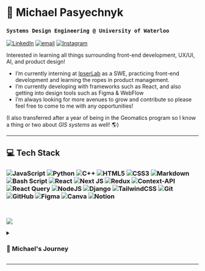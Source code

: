 
# 🧗 Michael Pasyechnyk
### `Systems Design Engineering @ University of Waterloo`
[![LinkedIn](https://img.shields.io/badge/LinkedIn-%230077B5.svg?logo=linkedin&logoColor=white)](https://linkedin.com/in/michaelpasyechnyk) [![email](https://img.shields.io/badge/Email-D14836?logo=gmail&logoColor=white)](mailto:mic77p@gmail.com) [![Instagram](https://img.shields.io/badge/Instagram-%23E4405F.svg?logo=Instagram&logoColor=white)](https://instagram.com/mic77_pas)

Interested in learning all things surrounding front-end development, UX/UI, AI, and product design!

- I’m currently interning at [IpserLab](https://www.ipserlab.com/) as a SWE, practicing front-end development and learning the ropes in product management.
- I’m currently developing with frameworks such as React, and also getting into design tools such as Figma & WebFlow
- I’m always looking for more avenues to grow and contribute so please feel free to come to me with any opportunities!
  
(I also transferred after a year of being in the Geomatics program so I know a thing or two about *GIS systems* as well! :earth_americas:)

---

## 💻 Tech Stack

### ![JavaScript](https://img.shields.io/badge/javascript-%23323330.svg?style=for-the-badge&logo=javascript&logoColor=%23F7DF1E) ![Python](https://img.shields.io/badge/python-3670A0?style=for-the-badge&logo=python&logoColor=ffdd54) ![C++](https://img.shields.io/badge/c++-%2300599C.svg?style=for-the-badge&logo=c%2B%2B&logoColor=white) ![HTML5](https://img.shields.io/badge/html5-%23E34F26.svg?style=for-the-badge&logo=html5&logoColor=white) ![CSS3](https://img.shields.io/badge/css3-%231572B6.svg?style=for-the-badge&logo=css3&logoColor=white) ![Markdown](https://img.shields.io/badge/markdown-%23000000.svg?style=for-the-badge&logo=markdown&logoColor=white) ![Bash Script](https://img.shields.io/badge/bash_script-%23121011.svg?style=for-the-badge&logo=gnu-bash&logoColor=white) ![React](https://img.shields.io/badge/react-%2320232a.svg?style=for-the-badge&logo=react&logoColor=%2361DAFB) ![Next JS](https://img.shields.io/badge/Next-black?style=for-the-badge&logo=next.js&logoColor=white) ![Redux](https://img.shields.io/badge/redux-%23593d88.svg?style=for-the-badge&logo=redux&logoColor=white) ![Context-API](https://img.shields.io/badge/Context--Api-000000?style=for-the-badge&logo=react) ![React Query](https://img.shields.io/badge/-React%20Query-FF4154?style=for-the-badge&logo=react%20query&logoColor=white) ![NodeJS](https://img.shields.io/badge/node.js-6DA55F?style=for-the-badge&logo=node.js&logoColor=white) ![Django](https://img.shields.io/badge/django-%23092E20.svg?style=for-the-badge&logo=django&logoColor=white) ![TailwindCSS](https://img.shields.io/badge/tailwindcss-%2338B2AC.svg?style=for-the-badge&logo=tailwind-css&logoColor=white) ![Git](https://img.shields.io/badge/git-%23F05033.svg?style=for-the-badge&logo=git&logoColor=white) ![GitHub](https://img.shields.io/badge/github-%23121011.svg?style=for-the-badge&logo=github&logoColor=white) ![Figma](https://img.shields.io/badge/figma-%23F24E1E.svg?style=for-the-badge&logo=figma&logoColor=white) ![Canva](https://img.shields.io/badge/Canva-%2300C4CC.svg?style=for-the-badge&logo=Canva&logoColor=white) ![Notion](https://img.shields.io/badge/Notion-%23000000.svg?style=for-the-badge&logo=notion&logoColor=white)
<br>

![](https://github-readme-stats.vercel.app/api/top-langs/?username=mic77pas&theme=dark&hide_border=false&include_all_commits=false&count_private=false&layout=compact)
<br>

<!-- ![](https://github-profile-trophy.vercel.app/?username=mic77pas&theme=radical&no-frame=false&no-bg=false&margin-w=4&title=Commits,Joined2020,Repositories,Experience) -->

<details>
  <summary><h3> 📌 Michael's Journey</h3></summary>
  <p>
    Hi! I’m Michael Pasyechnyk, an incoming Systems Design Engineering student at the University of Waterloo with a non-traditional path into tech. I originally began in Geomatics, an environmental science program at UWaterloo, where I explored data science, GIS, and digital mapping. Along the way, I found myself drawn to the creative and technical challenges of software development and product design, which led to my transition into engineering. Today, I’m focused on building my skills in full-stack development, UI/UX design, and AI—often through hands-on projects and internships. On campus, I stay involved in a range of leadership and tech-related roles that let me contribute to student life and entrepreneurship. Outside of academics, I love travelling, climbing, drawing, and working on other side projects to further develop my skills. My journey so far has been a mix of exploration, curiosity, and continuous learning—and I’m just getting started.
  </p>
</details>

---


<!--
<div align="center">

# 🧗 Michael Pasyechnyk
### `Systems Design Engineering @ University of Waterloo`

[![LinkedIn](https://img.shields.io/badge/LinkedIn-%230077B5.svg?logo=linkedin&logoColor=white)](https://linkedin.com/in/michaelpasyechnyk)
[![email](https://img.shields.io/badge/Email-D14836?logo=gmail&logoColor=white)](mailto:mic77p@gmail.com)
[![Instagram](https://img.shields.io/badge/Instagram-%23E4405F.svg?logo=Instagram&logoColor=white)](https://instagram.com/mic77_pas)

</div>

---

<div align="center">

Interested in learning all things surrounding front-end development, UX/UI, AI, and product design!

</div>

- 🔭 I’m currently working with [IpserLab](https://www.ipserlab.com/) as a SWE Intern, helping startups such as TectraLabs with front-end development and learning the ropes in Product Management.  
- 🌱 I’m currently learning to work with frameworks such as React, and also getting into design tools such as Figma & WebFlow  
- 🤝 I’m always looking for more avenues to grow and contribute so please feel free to come to me with any opportunities!  
  
*(I also transferred after a year of being in the Geomatics program so I know a thing or two about* ***GIS systems*** *as well! 🌍)*

---

<div align="center">

## 💻 Tech Stack

### Languages  
![JavaScript](https://img.shields.io/badge/javascript-%23323330.svg?style=for-the-badge&logo=javascript&logoColor=%23F7DF1E)
![Python](https://img.shields.io/badge/python-3670A0?style=for-the-badge&logo=python&logoColor=ffdd54)
![C++](https://img.shields.io/badge/c++-%2300599C.svg?style=for-the-badge&logo=c%2B%2B&logoColor=white)
![HTML5](https://img.shields.io/badge/html5-%23E34F26.svg?style=for-the-badge&logo=html5&logoColor=white)
![CSS3](https://img.shields.io/badge/css3-%231572B6.svg?style=for-the-badge&logo=css3&logoColor=white)
![Markdown](https://img.shields.io/badge/markdown-%23000000.svg?style=for-the-badge&logo=markdown&logoColor=white)
![Bash Script](https://img.shields.io/badge/bash_script-%23121011.svg?style=for-the-badge&logo=gnu-bash&logoColor=white)

### Frameworks & Libraries  
![React](https://img.shields.io/badge/react-%2320232a.svg?style=for-the-badge&logo=react&logoColor=%2361DAFB)
![Next JS](https://img.shields.io/badge/Next-black?style=for-the-badge&logo=next.js&logoColor=white)
![Redux](https://img.shields.io/badge/redux-%23593d88.svg?style=for-the-badge&logo=redux&logoColor=white)
![Context-API](https://img.shields.io/badge/Context--Api-000000?style=for-the-badge&logo=react)
![React Query](https://img.shields.io/badge/-React%20Query-FF4154?style=for-the-badge&logo=react%20query&logoColor=white)
![NodeJS](https://img.shields.io/badge/node.js-6DA55F?style=for-the-badge&logo=node.js&logoColor=white)
![Django](https://img.shields.io/badge/django-%23092E20.svg?style=for-the-badge&logo=django&logoColor=white)
![TailwindCSS](https://img.shields.io/badge/tailwindcss-%2338B2AC.svg?style=for-the-badge&logo=tailwind-css&logoColor=white)

### Tools  
![Git](https://img.shields.io/badge/git-%23F05033.svg?style=for-the-badge&logo=git&logoColor=white)
![GitHub](https://img.shields.io/badge/github-%23121011.svg?style=for-the-badge&logo=github&logoColor=white)

### Other  
![Figma](https://img.shields.io/badge/figma-%23F24E1E.svg?style=for-the-badge&logo=figma&logoColor=white)
![Canva](https://img.shields.io/badge/Canva-%2300C4CC.svg?style=for-the-badge&logo=Canva&logoColor=white)
![Notion](https://img.shields.io/badge/Notion-%23000000.svg?style=for-the-badge&logo=notion&logoColor=white)

<br>

![](https://github-readme-stats.vercel.app/api/top-langs/?username=mic77pas&theme=dark&hide_border=false&include_all_commits=false&count_private=false&layout=compact)

<details>
  <summary><h3> 📌 Michael's Journey</h3></summary>
  <p align="center">
    Hi! I’m Michael Pasyechnyk, an incoming Systems Design Engineering student at the University of Waterloo with a non-traditional path into tech. I originally began in Geomatics, an environmental science program at UWaterloo, where I explored data science, GIS, and digital mapping. Along the way, I found myself drawn to the creative and technical challenges of software development and product design, which led to my transition into engineering. Today, I’m focused on building my skills in full-stack development, UI/UX design, and AI—often through hands-on projects and internships. On campus, I stay involved in a range of leadership and tech-related roles that let me contribute to student life and entrepreneurship. Outside of academics, I love travelling, climbing, drawing, and working on other side projects to further develop my skills. My journey so far has been a mix of exploration, curiosity, and continuous learning—and I’m just getting started.
  </p>
</details>

</div>

---
-->

<!--
### Languages and Tools  

<img align="left" alt="Java" width="40px" hspace="2" src="https://cdn.jsdelivr.net/gh/devicons/devicon@latest/icons/html5/html5-plain.svg" />
<img align="left" alt="Java" width="40px" hspace="2" src="https://cdn.jsdelivr.net/gh/devicons/devicon@latest/icons/css3/css3-plain.svg" />
<img align="left" alt="Java" width="40px" hspace="2" src="https://cdn.jsdelivr.net/gh/devicons/devicon@latest/icons/javascript/javascript-plain.svg" />
<img align="left" alt="Java" width="40px" hspace="2" src="https://cdn.jsdelivr.net/gh/devicons/devicon@latest/icons/python/python-plain.svg" />
<img align="left" alt="Java" width="40px" hspace="2" src="https://cdn.jsdelivr.net/gh/devicons/devicon@latest/icons/react/react-original.svg" />
<img align="left" alt="Java" width="40px" hspace="2" src="https://cdn.jsdelivr.net/gh/devicons/devicon@latest/icons/django/django-plain.svg" />
<img align="left" alt="Java" width="40px" hspace="2" src="https://cdn.jsdelivr.net/gh/devicons/devicon@latest/icons/cplusplus/cplusplus-plain.svg" />
<img align="left" alt="Java" width="40px" hspace="2" src="https://cdn.jsdelivr.net/gh/devicons/devicon@latest/icons/github/github-original.svg" />
<img align="left" alt="Java" width="40px" hspace="2" src="https://cdn.jsdelivr.net/gh/devicons/devicon@latest/icons/git/git-original.svg" />
<img align="left" alt="Java" width="40px" hspace="2" src="https://cdn.jsdelivr.net/gh/devicons/devicon@latest/icons/bash/bash-original.svg" />
<img align="left" alt="Java" width="40px" hspace="2" src="https://cdn.jsdelivr.net/gh/devicons/devicon@latest/icons/bootstrap/bootstrap-plain.svg" />
<br />
-->

<!-- uncomment when I have actual stats to show
#
### Stats
![Anurag's GitHub stats](https://github-readme-stats.vercel.app/api?username=mic77pas&show_icons=true&theme=gotham)
-->
